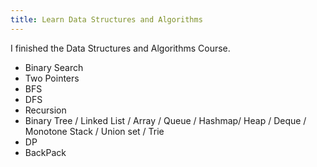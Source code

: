 ```yaml
---
title: Learn Data Structures and Algorithms
---
```


I finished the Data Structures and Algorithms Course. 
- Binary Search
- Two Pointers
- BFS
- DFS
- Recursion
- Binary Tree / Linked List / Array / Queue / Hashmap/ Heap / Deque / Monotone Stack / Union set / Trie
- DP
- BackPack

